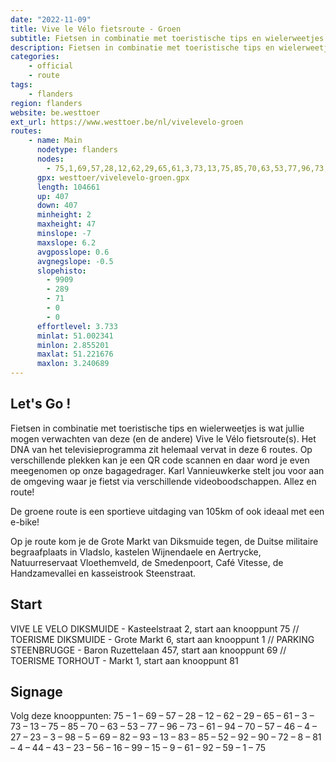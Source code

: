 ```yaml
---
date: "2022-11-09"
title: Vive le Vélo fietsroute - Groen
subtitle: Fietsen in combinatie met toeristische tips en wielerweetjes is wat jullie mogen verwachten van deze (en de andere) Vive le Vélo fietsroute(s)
description: Fietsen in combinatie met toeristische tips en wielerweetjes is wat jullie mogen verwachten van deze (en de andere) Vive le Vélo fietsroute(s)
categories:
    - official
    - route
tags:
    - flanders
region: flanders
website: be.westtoer
ext_url: https://www.westtoer.be/nl/vivelevelo-groen
routes:
    - name: Main
      nodetype: flanders
      nodes:
        - 75,1,69,57,28,12,62,29,65,61,3,73,13,75,85,70,63,53,77,96,73,61,94,70,57,46,4,27,23,3,98,5,69,82,93,13,83,85,52,92,90,72,8,81,4,44,43,23,56,16,99,15,9,61,92,59,1,75
      gpx: westtoer/vivelevelo-groen.gpx
      length: 104661
      up: 407
      down: 407
      minheight: 2
      maxheight: 47
      minslope: -7
      maxslope: 6.2
      avgposslope: 0.6
      avgnegslope: -0.5
      slopehisto:
        - 9909
        - 289
        - 71
        - 0
        - 0
      effortlevel: 3.733
      minlat: 51.002341
      minlon: 2.855201
      maxlat: 51.221676
      maxlon: 3.240689
---
```


## Let's Go ! 

Fietsen in combinatie met toeristische tips en wielerweetjes is wat jullie mogen verwachten van deze (en de andere) Vive le Vélo fietsroute(s). Het DNA van het televisieprogramma zit helemaal vervat in deze 6 routes. Op verschillende plekken kan je een QR code scannen en daar word je even meegenomen op onze bagagedrager. Karl Vannieuwkerke stelt jou voor aan de omgeving waar je fietst via verschillende videoboodschappen. Allez en route!

De groene route is een sportieve uitdaging van 105km of ook ideaal met een e-bike! 

Op je route kom je de Grote Markt van Diksmuide tegen, de Duitse militaire begraafplaats in Vladslo, kastelen Wijnendaele en Aertrycke, Natuurreservaat Vloethemveld, de Smedenpoort, Café Vitesse, de Handzamevallei en kasseistrook Steenstraat.

## Start

VIVE LE VELO DIKSMUIDE - Kasteelstraat 2, start aan knooppunt 75 // TOERISME DIKSMUIDE - Grote Markt 6, start aan knooppunt 1 // PARKING STEENBRUGGE - Baron Ruzettelaan 457, start aan knooppunt 69 // TOERISME TORHOUT - Markt 1, start aan knooppunt 81

## Signage

Volg deze knooppunten: 75 – 1 – 69 – 57 – 28 – 12 – 62 – 29 – 65 – 61 – 3 – 73 – 13 – 75 – 85 – 70 – 63 – 53 – 77 – 96 – 73 – 61 – 94 – 70 – 57 – 46 – 4 – 27 – 23 – 3 – 98 – 5 – 69 – 82 – 93 – 13 – 83 – 85 – 52 – 92 – 90 – 72 – 8 – 81 – 4 – 44 – 43 – 23 – 56 – 16 – 99 – 15 – 9 – 61 – 92 – 59 – 1 – 75
